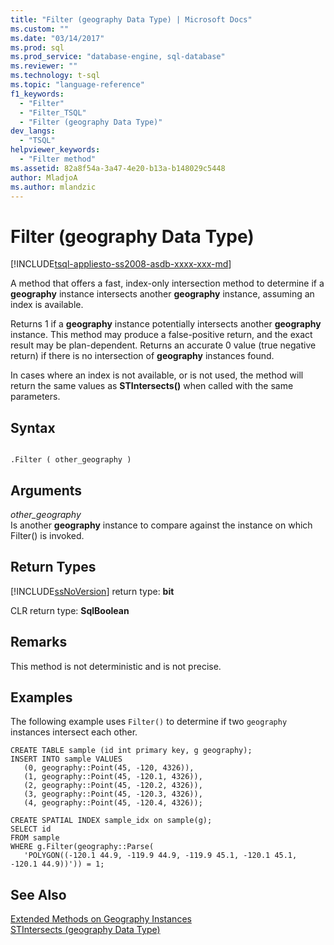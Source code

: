 ```yaml
---
title: "Filter (geography Data Type) | Microsoft Docs"
ms.custom: ""
ms.date: "03/14/2017"
ms.prod: sql
ms.prod_service: "database-engine, sql-database"
ms.reviewer: ""
ms.technology: t-sql
ms.topic: "language-reference"
f1_keywords: 
  - "Filter"
  - "Filter_TSQL"
  - "Filter (geography Data Type)"
dev_langs: 
  - "TSQL"
helpviewer_keywords: 
  - "Filter method"
ms.assetid: 82a8f54a-3a47-4e20-b13a-b148029c5448
author: MladjoA
ms.author: mlandzic 
---
```

# Filter (geography Data Type)
[!INCLUDE[tsql-appliesto-ss2008-asdb-xxxx-xxx-md](../../includes/tsql-appliesto-ss2008-asdb-xxxx-xxx-md.md)]

  A method that offers a fast, index-only intersection method to determine if a **geography** instance intersects another **geography** instance, assuming an index is available.  
  
 Returns 1 if a **geography** instance potentially intersects another **geography** instance. This method may produce a false-positive return, and the exact result may be plan-dependent. Returns an accurate 0 value (true negative return) if there is no intersection of **geography** instances found.  
  
 In cases where an index is not available, or is not used, the method will return the same values as **STIntersects()** when called with the same parameters.  
  
## Syntax  
  
```  
  
.Filter ( other_geography )  
```  
  
## Arguments  
 *other_geography*  
 Is another **geography** instance to compare against the instance on which Filter() is invoked.  
  
## Return Types  
 [!INCLUDE[ssNoVersion](../../includes/ssnoversion-md.md)] return type: **bit**  
  
 CLR return type: **SqlBoolean**  
  
## Remarks  
 This method is not deterministic and is not precise.  
  
## Examples  
 The following example uses `Filter()` to determine if two `geography` instances intersect each other.  
  
```  
CREATE TABLE sample (id int primary key, g geography);  
INSERT INTO sample VALUES  
   (0, geography::Point(45, -120, 4326)),  
   (1, geography::Point(45, -120.1, 4326)),  
   (2, geography::Point(45, -120.2, 4326)),  
   (3, geography::Point(45, -120.3, 4326)),  
   (4, geography::Point(45, -120.4, 4326));  
  
CREATE SPATIAL INDEX sample_idx on sample(g);  
SELECT id  
FROM sample   
WHERE g.Filter(geography::Parse(  
   'POLYGON((-120.1 44.9, -119.9 44.9, -119.9 45.1, -120.1 45.1, -120.1 44.9))')) = 1;  
```  
  
## See Also  
 [Extended Methods on Geography Instances](../../t-sql/spatial-geography/extended-methods-on-geography-instances.md)   
 [STIntersects &#40;geography Data Type&#41;](../../t-sql/spatial-geography/stintersects-geography-data-type.md)  
  
  

